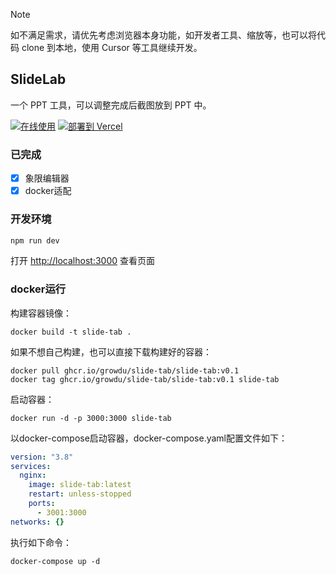 > [!NOTE]
> 如不满足需求，请优先考虑浏览器本身功能，如开发者工具、缩放等，也可以将代码 clone 到本地，使用 Cursor 等工具继续开发。

## SlideLab

一个 PPT 工具，可以调整完成后截图放到 PPT 中。

<p align="left"><a target="_blank" rel="noreferrer noopener" href="https://slide-lab.kwok.ink"><img alt="在线使用" src="https://img.shields.io/badge/在线使用-141e24.svg?&style=for-the-badge&logo=safari&logoColor=white"></a>
<a target="_blank" rel="noreferrer noopener" href="https://vercel.com/new/clone?repository-url=https%3A%2F%2Fgithub.com%2FKwokKwok%2Fslide-lab"><img alt="部署到 Vercel" src="https://img.shields.io/badge/部署到 Vercel-000000?style=for-the-badge&logo=vercel&logoColor=white"></a></p>

### 已完成

- [x] 象限编辑器
- [x] docker适配

### 开发环境

```bash
npm run dev
```

打开 [http://localhost:3000](http://localhost:3000) 查看页面

### docker运行

构建容器镜像：

```shell
docker build -t slide-tab .
```

如果不想自己构建，也可以直接下载构建好的容器：

```shell
docker pull ghcr.io/growdu/slide-tab/slide-tab:v0.1
docker tag ghcr.io/growdu/slide-tab/slide-tab:v0.1 slide-tab
```

启动容器：

```shell
docker run -d -p 3000:3000 slide-tab
```

以docker-compose启动容器，docker-compose.yaml配置文件如下：

```yaml
version: "3.8"
services:
  nginx:
    image: slide-tab:latest
    restart: unless-stopped
    ports:
      - 3001:3000
networks: {}
```

执行如下命令：

```shell
docker-compose up -d
```